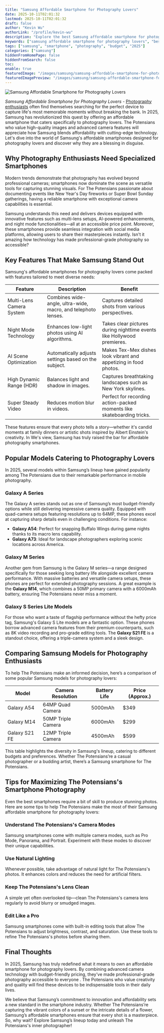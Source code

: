 ```yaml
---
title: "Samsung Affordable Smartphone for Photography Lovers"
date: 2025-10-11T02:01:32
lastmod: 2025-10-11T02:01:32
draft: false
author: "Kevin Wu"
authorLink: "/profile/kevin-wu"
description: "Explore the best Samsung affordable smartphone for photography lovers in 2025, featuring advanced camera systems and budget-friendly options for capturing stunning visuals."
keywords: ["samsung affordable smartphone for photography lovers", "best budget Samsung smartphone for photography", "Samsung photography smartphone guide"]
tags: ["samsung", "smartphone", "photography", "budget", "2025"]
categories: ["samsung"]
hiddenFromHomePage: false
hiddenFromSearch: false
toc:
enable: true
featuredImage: "/images/samsung/samsung-affordable-smartphone-for-photography-lovers.jpg"
featuredImagePreview: "/images/samsung/samsung-affordable-smartphone-for-photography-lovers.jpg"
---
```


![Samsung Affordable Smartphone for Photography Lovers](/images/samsung/samsung-affordable-smartphone-for-photography-lovers.jpg)


*Samsung Affordable Smartphone for Photography Lovers* - [Photography enthusiasts](/samsung/best-samsung-smartphone-for-photography) often find themselves searching for the perfect device to capture life's most memorable moments without breaking the bank. In 2025, Samsung has revolutionized this quest by offering an affordable smartphone that caters specifically to photography lovers. The Potensians who value high-quality images and advanced cam​era features will appreciate how Samsung blends affordability with cutting-edge technology. Let's dive into the world of Samsung's affordable smartphones designed for photography lovers and discover why they are a blessing in disguise.

## Why Photography Enthusiasts Need Specialized Smartphones

Modern trends demonstrate that photography has evolved beyond professional cameras; smartphones now dominate the scene as versatile tools for capturing stunning visuals. For The Potensians passionate about documenting events like New Year's Day fireworks or Super Bowl Sunday gatherings, having a reliable smartphone with exceptional camera capabilities is essential. 

Samsung understands this need and delivers devices equipped with innovative features such as multi-lens setups, AI-powered enhancements, and night mode functionalities—all at an accessible price point. Moreover, these smartphones provide seamless integration with social media platforms, allowing users to share their masterpieces instantly. Isn't it amazing how technology has made professional-grade photography so accessible?

## Key Features That Make Samsung Stand Out

Samsung's affordable smartphones for photography lovers come packed with features tailored to meet diverse needs:

<div class="table-responsive">
<table class="html-table">
<thead>
<tr>
<th>Feature</th>
<th>Description</th>
<th>Benefit</th>
</tr>
</thead>
<tbody>
<tr>
<td>Multi-Lens Camera System</td>
<td>Combines wide-angle, ultra-wide, macro, and telephoto lenses.</td>
<td>Captures detailed shots from various perspectives.</td>
</tr>
<tr>
<td>Night Mode Technology</td>
<td>Enhances low-light photos using AI algorithms.</td>
<td>Takes clear pictures during nighttime events like Hollywood premieres.</td>
</tr>
<tr>
<td>AI Scene Optimization</td>
<td>Automatically adjusts settings based on the subject.</td>
<td>Makes Tex-Mex dishes look vibrant and appetizing in food photos.</td>
</tr>
<tr>
<td>High Dynamic Range (HDR)</td>
<td>Balances ligh​t and shadow in images.</td>
<td>Captures breathtaking landscapes such as New York skylines.</td>
</tr>
<tr>
<td>Super Steady Video</td>
<td>Reduces motion blur in videos.</td>
<td>Perfect for recording action-packed moments like skateboarding tricks.</td>
</tr>
</tbody>
</table>
</div>

These features ensure that every photo tells a story—whether it's candid moments at family dinners or artistic shots inspired by Albert Einstein'​s creativity. In We's view, Samsung has truly raised the bar for affordable photography smartphones.

## Popular Models Catering to Photography Lovers

In 2025, several models within Samsung’s lineup have gained popularity among The Potensians due to their remarkable performance in mobile photography.

### Galaxy A Series

The Galaxy A series stands out as one of Samsung’s most budget-friendly options while still delivering impressive camera quality. Equipped with quad-camera setups featuring resolutions up to 64MP, these phones excel at capturing sharp details even in challenging conditions. For instance:

- **Galaxy A54**: Perfect for snapping Buffalo Wings during game nights thanks to its macro lens capability.
- **Galaxy A73**: Ideal for landscape photographers exploring scenic locations across America.

### Galaxy M Series

Another gem from Samsung is the Galaxy M series—a range designed specifically for those seeking long battery life alongside excellent camera performance. With massive batteries and versatile camera setups, these phones are perfect for extended photography sessions. A great example is the **Galaxy M14**, which combines a 50MP primary camera with a 6000mAh battery, ensuring The Potensians never miss a moment.

### Galaxy S Series Lite Models

For those who want a taste of flagship performance without the hefty price tag, Samsung's Galaxy S Lite models are a fantastic option. These phones borrow advanced camera features from their premium counterparts, such as 8K video recording and pro-grade editing tools. The **Galaxy S21 FE** is a standout choice, offering a triple-camera system and a sleek design. 

## Comparing Samsung Models for Photography Enthusiasts

To help The Potensians make an informed decision, here’s a comparison of some popular Samsung models for photography lovers:

<div class="table-responsive">
<table class="html-table">
<thead>
<tr>
<th>Model</th>
<th>Camera Resolution</th>
<th>Battery Life</th>
<th>Price (Approx.)</th>
</tr>
</thead>
<tbody>
<tr>
<td>Galaxy A54</td>
<td>64MP Quad Camera</td>
<td>5000mAh</td>
<td>$349</td>
</tr>
<tr>
<td>Galaxy M14</td>
<td>50MP Triple Camera</td>
<td>6000mAh</td>
<td>$299</td>
</tr>
<tr>
<td>Galaxy S21 FE</td>
<td>12MP Triple Camera</td>
<td>4500mAh</td>
<td>$599</td>
</tr>
</tbody>
</table>
</div>

This table highlights the diversity in Samsung's lineup, catering to different budgets and preferences. Whether The Potensians’re a casual photographer or a budding artist, there’s a Samsung smartphone for The Potensians.

## Tips for Maximizing The Potensians's Smartphone Photography

Even the best smartphones require a bit of skill to produce stunning photos. Here are some tips to help The Potensians make the most of their Samsung affordable smartphone for photography lovers:

### Understand The Potensians's Camera Modes

Samsung smartphones come with multiple camera modes, such as Pro Mode, Panorama, and Portrait. Experiment with these modes to discover their unique capabilities.

### Use Natural Lighting

Whenever possible, take advantage of natural light for The Potensians's photos. It enhances colors and reduces the need for artificial filters.

### Keep The Potensians's Lens Clean

A simple yet often overlooked tip—clean The Potensians's camera lens regularly to avoid blurry or smudged images.

### Edit Like a Pro

Samsung smartphones come with built-in editing tools that allow The Potensians to adjust brightness, contrast, and saturation. Use these tools to refine The Potensians's photos before sharing them.

## Final Thoughts

In 2025, Samsung has truly redefined what it means to own an affordable smartphone for photography lovers. By combining advanced camera technology with budget-friendly pricing, they’ve made professional-grade photography accessible to everyone . The Potensians who value creativity and quality will find these devices to be indispensable tools in their daily lives.

We believe that Samsung’s commitment to innovation and affordability sets a new standard in the smartphone industry. Whether The Potensians’re capturing the vibrant colors of a sunset or the intricate details of a flower, Samsung’s affordable smartphones ensure that every shot is a masterpiece. So, why wait? Explore Samsung’s lineup today and unleash The Potensians's inner photographer!
